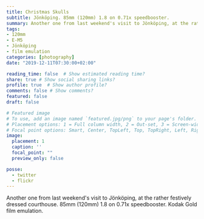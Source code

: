 ```yaml
---
title: Christmas Skulls
subtitle: Jönköping. 85mm (120mm) 1.8 on 0.71x speedbooster.
summary: Another one from last weekend's visit to Jönköping, at the rather festively dressed courthouse. 85mm (120mm) 1.8 on 0.71x speedbooster. \#christmas \#bokeh \#christmaslights \#publicart
tags:
- 120mm
- E-M5
- Jönköping
- film emulation
categories: [photography]
date: "2019-12-11T07:30:00+02:00"

reading_time: false  # Show estimated reading time?
share: true # Show social sharing links?
profile: true  # Show author profile?
comments: false # Show comments?
featured: false
draft: false

# Featured image
# To use, add an image named `featured.jpg/png` to your page's folder.
# Placement options: 1 = Full column width, 2 = Out-set, 3 = Screen-width
# Focal point options: Smart, Center, TopLeft, Top, TopRight, Left, Right, BottomLeft, Bottom, BottomRight
image:
  placement: 1
  caption: ''
  focal_point: ""
  preview_only: false

posse:
  - twitter
  - flickr
---
```


Another one from last weekend's visit to Jönköping, at the rather festively dressed courthouse. 85mm (120mm) 1.8 on 0.71x speedbooster. Kodak Gold film emulation.